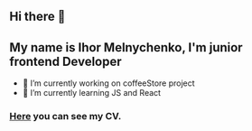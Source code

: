 ## Hi there 👋
## My name is Ihor Melnychenko, I'm junior frontend Developer

- 🔭 I’m currently working on coffeeStore project
- 🌱 I’m currently learning JS and React

### [Here](https://melnig.github.io/rsschool-cv/) you can see my CV.
